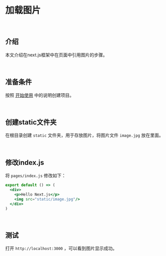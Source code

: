 # 加载图片

​	

## 介绍

本文介绍在next.js框架中在页面中引用图片的步骤。

​	

## 准备条件

按照 [开始使用](start.md) 中的说明创建项目。

​	

## 创建static文件夹

在根目录创建 `static` 文件夹，用于存放图片，将图片文件 `image.jpg` 放在里面。

​			

## 修改index.js

将 `pages/index.js` 修改如下：

```jsx
export default () => (
  <div>
    <p>Hello Next.js</p>
    <img src="static/image.jpg"/>
  </div>
)
```

​	

## 测试

打开 `http://localhost:3000` ，可以看到图片显示成功。